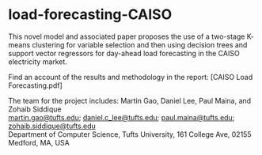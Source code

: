 # load-forecasting-CAISO
This novel model and associated paper proposes the use of a two-stage K- means clustering for variable selection and then using decision trees and support vector regressors for day-ahead load forecasting in the CAISO electricity market.

Find an account of the results and methodology in the report: [CAISO Load Forecasting.pdf]

The team for the project includes: Martin Gao, Daniel Lee, Paul Maina, and Zohaib Siddique \
martin.gao@tufts.edu; daniel.c_lee@tufts.edu; paul.maina@tufts.edu; zohaib.siddique@tufts.edu \
Department of Computer Science, Tufts University, 161 College Ave, 02155 Medford, MA, USA
